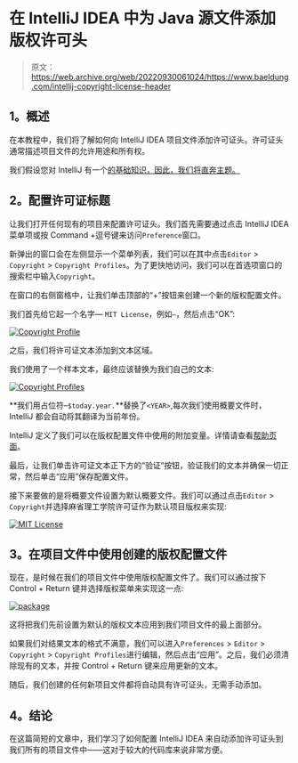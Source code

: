 # 在 IntelliJ IDEA 中为 Java 源文件添加版权许可头

> 原文：<https://web.archive.org/web/20220930061024/https://www.baeldung.com/intellij-copyright-license-header>

## **1。概述**

在本教程中，我们将了解如何向 IntelliJ IDEA 项目文件添加许可证头。许可证头通常描述项目文件的允许用途和所有权。

我们假设您对 IntelliJ 有一个[的基础知识，因此，我们将直奔主题。](/web/20220812130612/https://www.baeldung.com/intellij-basics)

## **2。配置许可证标题**

让我们打开任何现有的项目来配置许可证头。我们首先需要通过点击 IntelliJ IDEA 菜单项或按 Command +逗号键来访问`Preference`窗口。

新弹出的窗口会在左侧显示一个菜单列表，我们可以在其中点击`Editor` > `Copyright` > `Copyright Profiles`。为了更快地访问，我们可以在首选项窗口的搜索栏中输入`Copyright`。

在窗口的右侧窗格中，让我们单击顶部的“+”按钮来创建一个新的版权配置文件。

我们首先给它起一个名字— `MIT License`，例如`—`，然后点击“OK”:

[![Copyright Profile](img/30618bd29d1ddb8eadd8df0136705b3b.png)](/web/20220812130612/https://www.baeldung.com/wp-content/uploads/2019/03/Screenshot-2019-03-03-at-6.43.52-PM.png)

之后，我们将许可证文本添加到文本区域。

我们使用了一个样本文本，最终应该替换为我们自己的文本:

[![Copyright Profiles](img/e5b95538537bf5667a5bd3127189fed6.png)](/web/20220812130612/https://www.baeldung.com/wp-content/uploads/2019/03/Screenshot-2019-03-03-at-7.00.58-PM.png)

**我们用占位符–`$today.year.`**替换了`<YEAR>`,每次我们使用概要文件时，IntelliJ 都会自动将其翻译为当前年份。

IntelliJ 定义了我们可以在版权配置文件中使用的附加变量。详情请查看[帮助页面](https://web.archive.org/web/20220812130612/https://www.jetbrains.com/help/idea/copyright-profiles.html)。

最后，让我们单击许可证文本正下方的“验证”按钮，验证我们的文本并确保一切正常，然后单击“应用”保存配置文件。

接下来要做的是将概要文件设置为默认概要文件。我们可以通过点击`Editor` > `Copyright`并选择麻省理工学院许可证作为默认项目版权来实现:

[![MIT License](img/76ebfb4cd9b10384a6fffd77d153b525.png)](/web/20220812130612/https://www.baeldung.com/wp-content/uploads/2019/03/Screenshot-2019-03-03-at-7.12.23-PM.png)

## **3。在项目文件**中使用创建的版权配置文件

现在，是时候在我们的项目文件中使用版权配置文件了。我们可以通过按下 Control + Return 键并选择版权菜单来实现这一点:

[![package](img/fcc860ccd8676d86adf769886d03b974.png)](/web/20220812130612/https://www.baeldung.com/wp-content/uploads/2019/03/Screenshot-2019-03-04-at-7.28.52-AM.png)

这将把我们先前设置为默认的版权文本应用到我们项目文件的最上面部分。

如果我们对结果文本的格式不满意，我们可以进入`Preferences` > `Editor` > `Copyright` > `Copyright Profiles`进行编辑，然后点击“应用”。之后，我们必须清除现有的文本，并按 Control + Return 键来应用更新的文本。

随后，我们创建的任何新项目文件都将自动具有许可证头，无需手动添加。

## **4。结论**

在这篇简短的文章中，我们学习了如何配置 IntelliJ IDEA 来自动添加许可证头到我们所有的项目文件中——这对于较大的代码库来说非常方便。